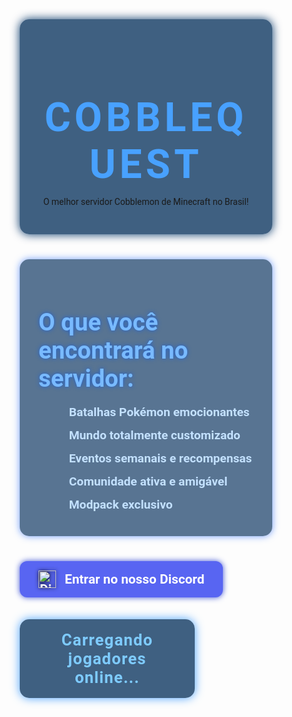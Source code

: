 <!DOCTYPE html>
<html lang="pt-br">
<head>
  <meta charset="UTF-8" />
  <meta name="viewport" content="width=device-width, initial-scale=1" />
  <title>COBBLEQUEST - Servidor Cobblemon</title>
  <link href="https://fonts.googleapis.com/css2?family=Fredoka+One&family=Roboto:wght@400;700&display=swap" rel="stylesheet" />
  <style>
    * {
      margin: 0; padding: 0; box-sizing: border-box;
      font-family: 'Roboto', sans-serif;
    }

    body {
      background: url('https://cdna.artstation.com/p/assets/images/images/064/002/118/large/chadrixy-cobblemon12.jpg?1686854539') no-repeat center center fixed;
      background-size: cover;
      color: #e0f0ff;
      min-height: 100vh;
      display: flex;
      flex-direction: column;
      align-items: center;
      padding: 40px 20px;
      text-shadow: 1px 1px 4px #003366;
    }

    header {
      text-align: center;
      margin-bottom: 40px;
      width: 100%;
      max-width: 900px;
      background: rgba(0, 44, 89, 0.75);
      padding: 30px 20px;
      border-radius: 15px;
      box-shadow: 0 0 15px #003366;
    }

    header img {
      width: 160px;
      margin-bottom: 20px;
      filter: drop-shadow(0 0 8px #2b8cff);
    }

    header h1 {
  font-family: 'Fredoka One', cursive;
  font-size: 4rem;
  color: #48a1ff;
  letter-spacing: 6px;
  margin-bottom: 10px;
  text-transform: uppercase;
  /* text-shadow removido */
}

    }

    header p {
      font-size: 1.4rem;
      color: #b0d8ffcc;
      font-weight: 500;
      letter-spacing: 1px;
    }

    .info {
      max-width: 900px;
      background: rgba(0, 44, 89, 0.65);
      border-radius: 15px;
      padding: 25px 30px;
      box-shadow: 0 0 12px #2b6efcaa;
      margin-bottom: 40px;
    }

    .info h2 {
      font-size: 2.4rem;
      color: #79baff;
      margin-bottom: 20px;
      text-shadow: 0 0 6px #1f62d1;
    }

    .info ul {
      list-style: none;
    }

    .info ul li {
      font-size: 1.2rem;
      margin-bottom: 14px;
      padding-left: 25px;
      position: relative;
      font-weight: 600;
      color: #c3e1ff;
    }

    .info ul li::before {
      content: '✔️';
      position: absolute;
      left: 0;
      top: 0;
      font-size: 1.3rem;
      color: #48a1ff;
      text-shadow: 0 0 3px #2b6efc;
    }

    .discord-link {
      display: inline-flex;
      align-items: center;
      gap: 14px;
      background-color: #5865F2;
      color: white;
      padding: 15px 30px;
      border-radius: 12px;
      text-decoration: none;
      font-weight: 700;
      font-size: 1.3rem;
      box-shadow: 0 0 10px #3b50d4;
      transition: background 0.3s ease, box-shadow 0.3s ease;
    }

    .discord-link:hover {
      background-color: #4752C4;
      box-shadow: 0 0 20px #2e3ea4;
    }

    .discord-link img {
      width: 28px;
      height: 28px;
      filter: drop-shadow(0 0 3px #000);
    }

    #players-online {
      margin-top: 35px;
      background: rgba(0, 44, 89, 0.75);
      padding: 18px 25px;
      border-radius: 15px;
      font-size: 1.6rem;
      font-weight: 700;
      color: #7ecbff;
      text-align: center;
      box-shadow: 0 0 15px #48a1ff;
      width: 280px;
      user-select: none;
      letter-spacing: 1.2px;
    }

    @media (max-width: 600px) {
      header h1 {
        font-size: 2.8rem;
      }
      header img {
        width: 120px;
      }
      .info h2 {
        font-size: 1.8rem;
      }
      .discord-link {
        font-size: 1.1rem;
        padding: 12px 20px;
      }
      #players-online {
        width: 100%;
        font-size: 1.4rem;
      }
    }
  </style>
</head>
<body>
  <header>
    <!-- Coloque sua logo no src abaixo, se quiser -->
    <https://imgur.com/ZX5ygfu />
    <h1>COBBLEQUEST</h1>
    <p>O melhor servidor Cobblemon de Minecraft no Brasil!</p>
  </header>

  <section class="info">
    <h2>O que você encontrará no servidor:</h2>
    <ul>
      <li>Batalhas Pokémon emocionantes</li>
      <li>Mundo totalmente customizado</li>
      <li>Eventos semanais e recompensas</li>
      <li>Comunidade ativa e amigável</li>
      <li>Modpack exclusivo</li>
    </ul>
  </section>

  <a href="https://discord.gg/pEa7mpF8vP" class="discord-link" target="_blank" rel="noopener noreferrer">
    <img src="https://cdn-icons-png.flaticon.com/512/2111/2111370.png" alt="Discord" />
    Entrar no nosso Discord
  </a>

  <div id="players-online">Carregando jogadores online...</div>

  <script>
    const serverIP = "sd-br7.blazebr.com:28547"; // Coloque o IP do seu servidor Minecraft aqui

    fetch(`https://api.mcsrvstat.us/2/${serverIP}`)
      .then((response) => response.json())
      .then((data) => {
        const playersOnline = data.players ? data.players.online : 0;
        const playersMax = data.players ? data.players.max : 'desconhecido';
        document.getElementById('players-online').innerText = `Jogadores online: ${playersOnline} / ${playersMax}`;
      })
      .catch((err) => {
        document.getElementById('players-online').innerText = "Não foi possível obter os jogadores online.";
        console.error(err);
      });
  </script>
</body>
</html>
